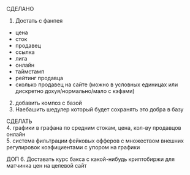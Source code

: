 СДЕЛАНО
1. Достать с фанпея
- цена
- сток
- продавец
- ссылка
- лига
- онлайн
- таймстамп
- рейтинг продавца
- сколько продавец на сайте (можно в условных единицах или дискретно дохуя/нормально/мало с кэфами)

2. добавить композ с базой
3. Наебашить шедулер который будет сохранять это добра в базу

СДЕЛАТЬ  
4. графики в графана по средним стокам, цена, кол-ву продавцов онлайн  
5. система фильтрации фейковых офферов с множеством внешних регулировок коэфициентами с упором на графики


ДОП
6. Доставать курс бакса с какой-нибудь криптобиржи для матчинка цен на целевой сайт
